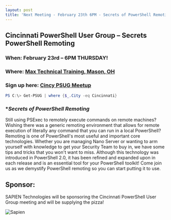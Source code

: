 ```yaml
---
layout: post
title: 'Next Meeting - February 23th 6PM - Secrets of PowerShell Remoting'
---
```


## Cincinnati PowerShell User Group – Secrets PowerShell Remoting

### When: February 23rd – 6PM THURSDAY!

### Where: [Max Technical Training, Mason, OH](https://goo.gl/maps/ijBGbvJQR3B2)

### Sign up here: [Cincy PSUG Meetup](http://www.meetup.com/TechLife-Cincinnati/events//)

```powershell
PS C:\> Get-PSUG | where {$_.City -eq Cincinnati}
```

### **Secrets of PowerShell Remoting*

Still using PSExec to remotely execute commands on remote machines? Wishing there was a generic remoting environment that allows for remote execution of literally any command that you can run in a local PowerShell? Remoting is one of PowerShell's most useful and important core technologies. Whether you are managing Nano Server or wanting to arm yourself with knowledge to get your Security Team to buy in, we have some tips and tricks that you won't want to miss. Although this technology was introduced in PowerShell 2.0, it has been refined and expanded upon in each release and is an essential tool for your PowerShell toolkit! Come join us as we demystify PowerShell remoting so you can start putting it to use.

## Sponsor:

SAPIEN Technologies will be sponsoring the Cincinnati PowerShell User Group meeting and will be supplying the pizza!

![Sapien](http://cincypowershell.org/img/sapien.jpeg)
